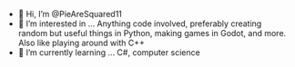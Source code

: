 - 👋 Hi, I’m @PieAreSquared11
- 👀 I’m interested in ... Anything code involved, preferably creating random but useful things in Python, making games in Godot, and more. Also like playing around with C++
- 🌱 I’m currently learning ... C#, computer science
